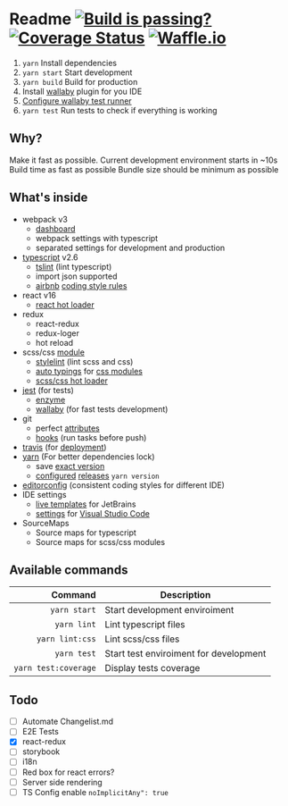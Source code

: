 # Readme [![Build is passing?](https://travis-ci.org/nfq-eta/react-typescript.svg?branch=master)](https://travis-ci.org/nfq-eta/react-typescript) [![Coverage Status](https://coveralls.io/repos/github/nfq-eta/react-typescript/badge.svg)](https://coveralls.io/github/nfq-eta/react-typescript) [![Waffle.io](https://badge.waffle.io/nfq-eta/react-typescript.svg?columns=Backlog,In%20Progress,Done)](https://waffle.io/nfq-eta/react-typescript)

1. `yarn` Install dependencies
1. `yarn start` Start development
1. `yarn build` Build for production
1. Install [wallaby](https://wallabyjs.com/download/) plugin for you IDE
1. [Configure wallaby test runner](https://wallabyjs.com/docs/intro/install.html)
1. `yarn test` Run tests to check if everything is working

## Why?
Make it fast as possible. Current development environment starts in ~10s
Build time as fast as possible
Bundle size should be minimum as possible

## What's inside
* webpack v3
    * [dashboard](https://github.com/FormidableLabs/webpack-dashboard)
    * webpack settings with typescript
    * separated settings for development and production
* [typescript](https://www.typescriptlang.org/) v2.6
    * [tslint](https://palantir.github.io/tslint/) (lint typescript)
    * import json supported
    * [airbnb](https://github.com/airbnb/javascript) [coding style rules](https://github.com/progre/tslint-config-airbnb)
* react v16
    * [react hot loader](https://github.com/gaearon/react-hot-loader)
* redux
    * react-redux
    * redux-loger
    * hot reload
* scss/css [module](https://github.com/css-modules/css-modules)
    * [stylelint](https://github.com/stylelint/stylelint) (lint scss and css)
    * [auto typings](https://github.com/Quramy/typed-css-modules) for [css modules](https://github.com/Jimdo/typings-for-css-modules-loader)
    * [scss/css hot loader](https://github.com/shepherdwind/css-hot-loader)
* [jest](https://facebook.github.io/jest/) (for tests)
    * [enzyme](http://airbnb.io/enzyme/)
    * [wallaby](https://wallabyjs.com/) (for fast tests development)
* git
    * perfect [attributes](https://github.com/nfq-eta/react-typescript/blob/87722dafa58006fa6bf672110ffc6d87fe5ae8a5/.gitattributes)
    * [hooks](https://www.npmjs.com/package/husky) (run tasks before push)
* [travis](https://travis-ci.org) (for [deployment](https://github.com/nfq-eta/react-typescript/blob/6312bdfdbb62130f8df8581c99407f89c20f590c/.travis.yml))
* [yarn](https://yarnpkg.com/) (For better dependencies lock)
    * save [exact version](https://github.com/nfq-eta/react-typescript/blob/6312bdfdbb62130f8df8581c99407f89c20f590c/.yarnrc#L1)
    * [configured](https://github.com/nfq-eta/react-typescript/blob/6312bdfdbb62130f8df8581c99407f89c20f590c/.yarnrc#L2-L3) [releases](https://yarnpkg.com/lang/en/docs/cli/version/) `yarn version`
* [editorconfig](http://editorconfig.org/) (consistent coding styles for different IDE)
* IDE settings
    * [live templates](https://github.com/nfq-eta/react-typescript/blob/41feb9fd606e4f024ff3724703141aa899d595d9/config/jetBrains/settings.jar) for JetBrains
    * [settings](https://github.com/nfq-eta/react-typescript/tree/master/.vscode) for [Visual Studio Code](https://code.visualstudio.com/Download)
* SourceMaps
    * Source maps for typescript
    * Source maps for scss/css modules

## Available commands
|              Command | Description                            |
|---------------------:|----------------------------------------|
| `yarn start`         | Start development enviroiment          |
| `yarn lint`          | Lint typescript files                  |
| `yarn lint:css`      | Lint scss/css files                    |
| `yarn test`          | Start test enviroiment for development |
| `yarn test:coverage` | Display tests coverage                 |

## Todo
* [ ] Automate Changelist.md
* [ ] E2E Tests
* [x] react-redux
* [ ] storybook
* [ ] i18n
* [ ] Red box for react errors?
* [ ] Server side rendering
* [ ] TS Config enable `noImplicitAny": true`
